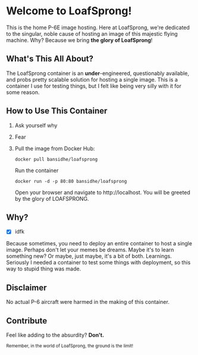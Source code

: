 
# Welcome to LoafSprong!

This is the home P-6E image hosting. Here at LoafSprong, we're dedicated to the singular, noble cause of hosting an image of this majestic flying machine. Why? Because we bring **the glory of LoafSprong**!

## What's This All About?

The LoafSprong container is an **under**-engineered, questionably available, and probs pretty scalable solution for hosting a single image. This is a container I use for testing things, but I felt like being very silly with it for some reason.  

## How to Use This Container
1. Ask yourself why
2. Fear
3. Pull the image from Docker Hub:

   ```
   docker pull bansidhe/loafsprong
    ```
    Run the container
    ```
    docker run -d -p 80:80 bansidhe/loafsprong
    ```

    Open your browser and navigate to http://localhost. You will be greeted by the glory of LOAFSPRONG.

## Why?

- [x] idfk

Because sometimes, you need to deploy an entire container to host a single image. Perhaps don't let your memes be dreams. Maybe it's to learn something new? Or maybe, just maybe, it's a bit of both.
Learnings. Seriously I needed a container to test some things with deployment, so this way to stupid thing was made.


## Disclaimer

No actual P-6 aircraft were harmed in the making of this container.

## Contribute

Feel like adding to the absurdity? 
**Don't.**

<sub>Remember, in the world of LoafSprong, the ground is the limit!</sub>
